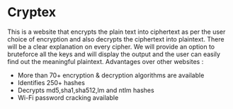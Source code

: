 # Cryptex
This is a website that encrypts the plain text into ciphertext as per the user choice of encryption and also decrypts the ciphertext into plaintext. There will be a clear explanation on every cipher. We will provide an option to bruteforce all the keys and will display the output and the user can easily find out the meaningful plaintext.
Advantages over other websites :
* More than 70+ encryption & decryption algorithms are available
* Identifies 250+ hashes
* Decrypts md5,sha1,sha512,lm and ntlm hashes
* Wi-Fi password cracking available
